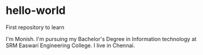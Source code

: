 # hello-world
First repository to learn

I'm Monish. I'm pursuing my Bachelor's Degree in Information technology at SRM Easwari Engineering College.
I live in Chennai.

